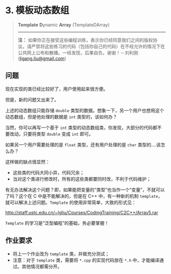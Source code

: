 # 3. 模板动态数组

> **Template** **D**ynamic **Array** (TemplateDArray)
>
> ---
>
> **注：** 如果你正在接受这些编程训练，表示你已经同意我们之间的版权协议。请严禁将这些练习的代码（包括你自己的代码）在不经允许的情况下在公共网上公布和散播。一经发现，后果自负。谢谢！－刘利刚 (ligang.liu@gmail.com)

## 问题

现在实现的类已经比较好了，用户使用起来很方便。

但是，新的问题又出来了。

上述的动态数组只能存储 `double` 类型的数据。想象一下，另一个用户也想用这个动态数组，但是他处理的数据是 `int` 类型的，该如何办？

当然，你可以再写一个基于 `int` 类型的动态数组类，你发现，大部分的代码都不要改动，只要将类型 `double` 变成 `int` 即可。

如果另一个用户需要处理的是 `float` 类型，还有用户处理的是 `char` 类型的….该怎么办？

这样做的缺点很显然：

- 这些类的代码大同小异，代码冗余；
- 当对这个类进行修改时，所有的这些类都要同时改，不利于代码维护；

有无办法解决这个问题？即，如果能把变量的“类型”也当作一个“变量”，不就可以了吗？这个在 C 中是不能解决的，但是在 C++ 中，有一种新的机制 `template`，就可以解决上述问题。`Template` 的使用非常简单，大致的形式见：

http://staff.ustc.edu.cn/~lgliu/Courses/CodingTraining/C2C++/Array5.rar

`Template` 的学习是“泛型编程”的基础，务必要掌握！

## 作业要求

- 将上一个作业改为 `template` 类，并做充分测试；
- 注意：对于 `template` 类，需要将 `*.cpp` 的实现代码放在 `*.h` 中，才能编译通过。其他情况都需分开。

